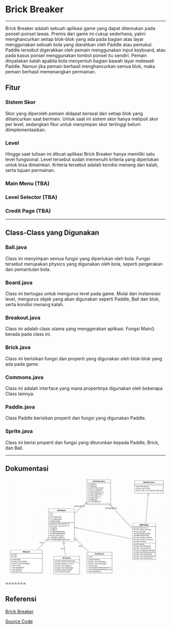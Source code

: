 # Brick Breaker

***

Brick Breaker adalah sebuah aplikasi game yang dapat ditemukan pada ponsel-ponsel lawas. Premis dari game ini cukup sederhana, yakni menghancurkan setiap blok-blok yang ada pada bagian atas layar menggunakan sebuah bola yang diarahkan oleh Paddle atau pemukul. Paddle tersebut digerakkan oleh pemain menggunakan input keyboard, atau pada kasus ponsel menggunakan tombol ponsel itu sendiri. Pemain dinyatakan kalah apabila bola menyentuh bagian bawah layar melewati Paddle. Namun jika pemain berhasil menghancurkan semua blok, maka pemain berhasil memenangkan permainan.

## Fitur
  
### Sistem Skor
  
Skor yang diperoleh pemain didapat berasal dari setiap blok yang dihancurkan saat bermain. Untuk saat ini sistem skor hanya meliputi skor per level, sedangkan fitur untuk menyimpan skor tertinggi belum diimplementasikan.
  
### Level
  
Hingga saat tulisan ini dibuat aplikasi Brick Breaker hanya memiliki satu level fungsional. Level tersebut sudah memenuhi kriteria yang diperlukan untuk bisa dimainkan. Kriteria tersebut adalah kondisi menang dan kalah, serta tujuan permainan.
  
### Main Menu (TBA)
### Level Selector (TBA)
### Credit Page (TBA)

***

## Class-Class yang Digunakan
  
### Ball.java
  
Class ini menyimpan semua fungsi yang diperlukan oleh bola. Fungsi tersebut merupakan physics yang digunakan oleh bola, seperti pergerakan dan pemantulan bola.

### Board.java
  
Class ini bertugas untuk mengurus level pada game. Mulai dari instansiasi level, mengurus objek yang akan digunakan seperti Paddle, Ball dan blok, serta kondisi menang kalah.

### Breakout.java

Class ini adalah class utama yang menggerakan aplikasi. Fungsi Main() berada pada class ini.

### Brick.java
  
Class ini berisikan fungsi dan properti yang digunakan oleh blok-blok yang ada pada game.
   
### Commons.java
  
Class ini adalah interface yang mana propertinya digunakan oleh beberapa Class lainnya.
  
### Paddle.java
  
Class Paddle berisikan properti dan fungsi yang digunakan Paddle.
  
### Sprite.java
  
Class ini berisi properti dan fungsi yang diturunkan kepada Paddle, Brick, dan Ball.
 
***
  
## Dokumentasi
  
![Class Diagram](FP1.png)

=======

## Referensi
[Brick Breaker](http://zetcode.com/javagames/breakout/)
  
[Source Code](https://github.com/janbodnar/Java-Breakout-Game)

